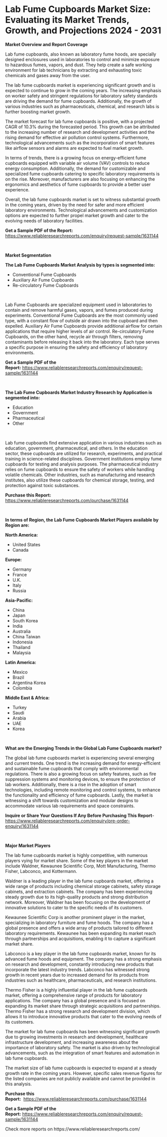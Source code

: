 <p><h1>Lab Fume Cupboards Market Size: Evaluating its Market Trends, Growth, and Projections 2024 - 2031</h1></p><p><strong>Market Overview and Report Coverage</strong></p>
<p><p>Lab fume cupboards, also known as laboratory fume hoods, are specially designed enclosures used in laboratories to control and minimize exposure to hazardous fumes, vapors, and dust. They help create a safe working environment for lab technicians by extracting and exhausting toxic chemicals and gases away from the user.</p><p>The lab fume cupboards market is experiencing significant growth and is expected to continue to grow in the coming years. The increasing emphasis on worker safety and stringent regulations for laboratory safety standards are driving the demand for fume cupboards. Additionally, the growth of various industries such as pharmaceuticals, chemical, and research labs is further boosting market growth.</p><p>The market forecast for lab fume cupboards is positive, with a projected CAGR of 10.3% during the forecasted period. This growth can be attributed to the increasing number of research and development activities and the rising demand for effective air pollution control systems. Furthermore, technological advancements such as the incorporation of smart features like airflow sensors and alarms are expected to fuel market growth.</p><p>In terms of trends, there is a growing focus on energy-efficient fume cupboards equipped with variable air volume (VAV) controls to reduce energy consumption. Additionally, the demand for customizable and specialized fume cupboards catering to specific laboratory requirements is on the rise. Moreover, manufacturers are also focusing on enhancing the ergonomics and aesthetics of fume cupboards to provide a better user experience.</p><p>Overall, the lab fume cupboards market is set to witness substantial growth in the coming years, driven by the need for safer and more efficient laboratory environments. Technological advancements and customization options are expected to further propel market growth and cater to the evolving needs of laboratory facilities.</p></p>
<p><strong>Get a Sample PDF of the Report:</strong> <a href="https://www.reliableresearchreports.com/enquiry/request-sample/1631144">https://www.reliableresearchreports.com/enquiry/request-sample/1631144</a></p>
<p>&nbsp;</p>
<p><strong>Market Segmentation</strong></p>
<p><strong>The Lab Fume Cupboards Market Analysis by types is segmented into:</strong></p>
<p><ul><li>Conventional Fume Cupboards</li><li>Auxiliary Air Fume Cupboards</li><li>Re-circulatory Fume Cupboards</li></ul></p>
<p>&nbsp;</p>
<p><p>Lab Fume Cupboards are specialized equipment used in laboratories to contain and remove harmful gases, vapors, and fumes produced during experiments. Conventional Fume Cupboards are the most commonly used type, with a constant flow of outside air drawn into the cupboard and then expelled. Auxiliary Air Fume Cupboards provide additional airflow for certain applications that require higher levels of air control. Re-circulatory Fume Cupboards, on the other hand, recycle air through filters, removing contaminants before releasing it back into the laboratory. Each type serves a specific purpose in ensuring the safety and efficiency of laboratory environments.</p></p>
<p><strong>Get a Sample PDF of the Report:</strong>&nbsp;<a href="https://www.reliableresearchreports.com/enquiry/request-sample/1631144">https://www.reliableresearchreports.com/enquiry/request-sample/1631144</a></p>
<p>&nbsp;</p>
<p><strong>The Lab Fume Cupboards Market Industry Research by Application is segmented into:</strong></p>
<p><ul><li>Education</li><li>Government</li><li>Pharmaceutical</li><li>Other</li></ul></p>
<p>&nbsp;</p>
<p><p>Lab fume cupboards find extensive application in various industries such as education, government, pharmaceutical, and others. In the education sector, these cupboards are utilized for research, experiments, and practical training in science-related disciplines. Government institutions employ fume cupboards for testing and analysis purposes. The pharmaceutical industry relies on fume cupboards to ensure the safety of workers while handling volatile chemicals. Other industries, such as manufacturing and research institutes, also utilize these cupboards for chemical storage, testing, and protection against toxic substances.</p></p>
<p><strong>Purchase this Report:</strong>&nbsp; <a href="https://www.reliableresearchreports.com/purchase/1631144">https://www.reliableresearchreports.com/purchase/1631144</a></p>
<p>&nbsp;</p>
<p><strong>In terms of Region, the Lab Fume Cupboards Market Players available by Region are:</strong></p>
<p>
    <p> <strong> North America: </strong>
        <ul>
            <li>United States</li>
            <li>Canada</li>
        </ul>
        </p> 
    <p> <strong> Europe: </strong>
        <ul>
            <li>Germany</li>
            <li>France</li>
            <li>U.K.</li>
            <li>Italy</li>
            <li>Russia</li>
        </ul>
        </p> 
    <p> <strong> Asia-Pacific: </strong>
        <ul>
            <li>China</li>
            <li>Japan</li>
            <li>South Korea</li>
            <li>India</li>
            <li>Australia</li>
            <li>China Taiwan</li>
            <li>Indonesia</li>
            <li>Thailand</li>
            <li>Malaysia</li>
        </ul>
        </p> 
    <p> <strong> Latin America: </strong>
        <ul>
            <li>Mexico</li>
            <li>Brazil</li>
            <li>Argentina Korea</li>
            <li>Colombia</li>
        </ul>
        </p> 
    <p> <strong> Middle East & Africa: </strong>
        <ul>
            <li>Turkey</li>
            <li>Saudi</li>
            <li>Arabia</li>
            <li>UAE</li>
            <li>Korea</li>
        </ul>
    </p>
    </p>
<p>&nbsp;</p>
<p><strong>What are the Emerging Trends in the Global Lab Fume Cupboards market?</strong></p>
<p><p>The global lab fume cupboards market is experiencing several emerging and current trends. One trend is the increasing demand for energy-efficient and sustainable fume cupboards that comply with environmental regulations. There is also a growing focus on safety features, such as fire suppression systems and monitoring devices, to ensure the protection of lab workers. Additionally, there is a rise in the adoption of smart technologies, including remote monitoring and control systems, to enhance the functionality and efficiency of fume cupboards. Lastly, the market is witnessing a shift towards customization and modular designs to accommodate various lab requirements and space constraints.</p></p>
<p><strong>Inquire or Share Your Questions If Any Before Purchasing This Report</strong>- <a href="https://www.reliableresearchreports.com/enquiry/pre-order-enquiry/1631144">https://www.reliableresearchreports.com/enquiry/pre-order-enquiry/1631144</a></p>
<p>&nbsp;</p>
<p><strong>Major Market Players</strong></p>
<p><p>The lab fume cupboards market is highly competitive, with numerous players vying for market share. Some of the key players in the market include Waldner, Kewaunee Scientific Corp, Mott Manufacturing, Thermo Fisher, Labconco, and Kottermann.</p><p>Waldner is a leading player in the lab fume cupboards market, offering a wide range of products including chemical storage cabinets, safety storage cabinets, and extraction cabinets. The company has been experiencing steady growth due to its high-quality products and strong distribution network. Moreover, Waldner has been focusing on the development of innovative solutions to cater to the specific needs of its customers.</p><p>Kewaunee Scientific Corp is another prominent player in the market, specializing in laboratory furniture and fume hoods. The company has a global presence and offers a wide array of products tailored to different laboratory requirements. Kewaunee has been expanding its market reach through partnerships and acquisitions, enabling it to capture a significant market share.</p><p>Labconco is a key player in the lab fume cupboards market, known for its advanced fume hoods and equipment. The company has a strong emphasis on research and development, constantly introducing new products that incorporate the latest industry trends. Labconco has witnessed strong growth in recent years due to increased demand for its products from industries such as healthcare, pharmaceuticals, and research institutions.</p><p>Thermo Fisher is a highly influential player in the lab fume cupboards market, offering a comprehensive range of products for laboratory applications. The company has a global presence and is focused on expanding its market share through strategic acquisitions and partnerships. Thermo Fisher has a strong research and development division, which allows it to introduce innovative products that cater to the evolving needs of its customers.</p><p>The market for lab fume cupboards has been witnessing significant growth due to growing investments in research and development, healthcare infrastructure development, and increasing awareness about the importance of laboratory safety. The market is also driven by technological advancements, such as the integration of smart features and automation in lab fume cupboards.</p><p>The market size of lab fume cupboards is expected to expand at a steady growth rate in the coming years. However, specific sales revenue figures for the listed companies are not publicly available and cannot be provided in this analysis.</p></p>
<p><strong>Purchase this Report:</strong>&nbsp;&nbsp;<a href="https://www.reliableresearchreports.com/purchase/1631144">https://www.reliableresearchreports.com/purchase/1631144</a></p>
<p></p>
<p><strong>Get a Sample PDF of the Report:</strong>&nbsp;<a href="https://www.reliableresearchreports.com/enquiry/request-sample/1631144">https://www.reliableresearchreports.com/enquiry/request-sample/1631144</a></p>
<p>Check more reports on https://www.reliableresearchreports.com/</p>